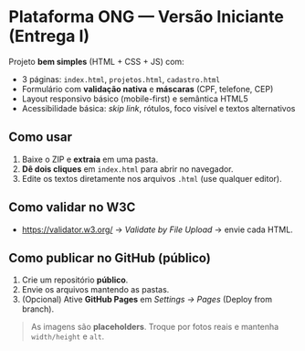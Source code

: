 # Plataforma ONG — Versão Iniciante (Entrega I)

Projeto **bem simples** (HTML + CSS + JS) com:
- 3 páginas: `index.html`, `projetos.html`, `cadastro.html`
- Formulário com **validação nativa** e **máscaras** (CPF, telefone, CEP)
- Layout responsivo básico (mobile-first) e semântica HTML5
- Acessibilidade básica: *skip link*, rótulos, foco visível e textos alternativos

## Como usar
1. Baixe o ZIP e **extraia** em uma pasta.
2. **Dê dois cliques** em `index.html` para abrir no navegador.
3. Edite os textos diretamente nos arquivos `.html` (use qualquer editor).

## Como validar no W3C
- https://validator.w3.org/ → *Validate by File Upload* → envie cada HTML.

## Como publicar no GitHub (público)
1. Crie um repositório **público**.
2. Envie os arquivos mantendo as pastas.
3. (Opcional) Ative **GitHub Pages** em *Settings → Pages* (Deploy from branch).

> As imagens são **placeholders**. Troque por fotos reais e mantenha `width/height` e `alt`.
